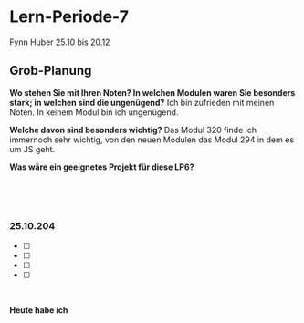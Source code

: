 # Lern-Periode-7
Fynn Huber
25.10 bis 20.12

## Grob-Planung
**Wo stehen Sie mit Ihren Noten? In welchen Modulen waren Sie besonders stark; in welchen sind die ungenügend?** 
Ich bin zufrieden mit meinen Noten. In keinem Modul bin ich ungenügend.

**Welche davon sind besonders wichtig?**
Das Modul 320 finde ich immernoch sehr wichtig, von den neuen Modulen das Modul 294 in dem es um JS geht.

**Was wäre ein geeignetes Projekt für diese LP6?**

 &nbsp;
 
 &nbsp;

### 25.10.204

- [ ]      
- [ ]
- [ ]
- [ ] 
      
&nbsp;

**Heute habe ich**       
